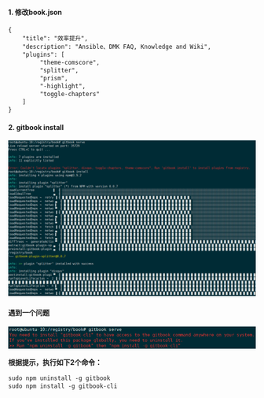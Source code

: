 #### 1. 修改book.json

```
{
    "title": "效率提升",
    "description": "Ansible、DMK FAQ, Knowledge and Wiki",
    "plugins": [
         "theme-comscore",
         "splitter",
         "prism", 
         "-highlight",
         "toggle-chapters"
    ]
}
```

#### 2. gitbook install

![](/assets/gitbook_install.png)




#### 遇到一个问题
![](/assets/gitbook_cli.png)


**根据提示，执行如下2个命令：**
```
sudo npm uninstall -g gitbook
sudo npm install -g gitbook-cli
```